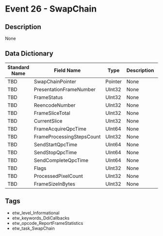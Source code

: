 # Event 26 - SwapChain

## Description
None

## Data Dictionary
|Standard Name|Field Name|Type|Description|Sample Value|
|---|---|---|---|---|
|TBD|SwapChainPointer|Pointer|None|`None`|
|TBD|PresentationFrameNumber|UInt32|None|`None`|
|TBD|FrameStatus|UInt32|None|`None`|
|TBD|ReencodeNumber|UInt32|None|`None`|
|TBD|FrameSliceTotal|UInt32|None|`None`|
|TBD|CurrentSlice|UInt32|None|`None`|
|TBD|FrameAcquireQpcTime|UInt64|None|`None`|
|TBD|FrameProcessingStepsCount|UInt32|None|`None`|
|TBD|SendStartQpcTime|UInt64|None|`None`|
|TBD|SendStopQpcTime|UInt64|None|`None`|
|TBD|SendCompleteQpcTime|UInt64|None|`None`|
|TBD|Flags|UInt32|None|`None`|
|TBD|ProcessedPixelCount|UInt32|None|`None`|
|TBD|FrameSizeInBytes|UInt32|None|`None`|

## Tags
* etw_level_Informational
* etw_keywords_DdiCallbacks
* etw_opcode_ReportFrameStatistics
* etw_task_SwapChain
